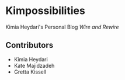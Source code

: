 ﻿# Kimpossibilities
 Kimia Heydari's Personal Blog
 <i>Wire and Rewire</i>
## Contributors
<ul>
  <li>Kimia Heydari</li>
  <li>Kate Majidzadeh</li>
  <li>Gretta Kissell</li>
 </ul>
